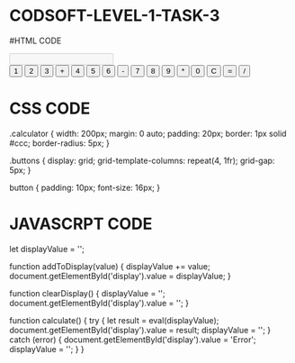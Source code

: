 # CODSOFT-LEVEL-1-TASK-3
#HTML CODE
<!DOCTYPE html>
<html lang="en">
<head>
  <meta charset="UTF-8">
  <meta name="viewport" content="width=device-width, initial-scale=1.0">
  <title>Basic Calculator</title>
  <link rel="stylesheet" href="styles.css">
</head>
<body>
  <div class="calculator">
    <input type="text" id="display" disabled>
    <div class="buttons">
      <button onclick="addToDisplay('1')">1</button>
      <button onclick="addToDisplay('2')">2</button>
      <button onclick="addToDisplay('3')">3</button>
      <button onclick="addToDisplay('+')">+</button>
      <button onclick="addToDisplay('4')">4</button>
      <button onclick="addToDisplay('5')">5</button>
      <button onclick="addToDisplay('6')">6</button>
      <button onclick="addToDisplay('-')">-</button>
      <button onclick="addToDisplay('7')">7</button>
      <button onclick="addToDisplay('8')">8</button>
      <button onclick="addToDisplay('9')">9</button>
      <button onclick="addToDisplay('*')">*</button>
      <button onclick="addToDisplay('0')">0</button>
      <button onclick="clearDisplay()">C</button>
      <button onclick="calculate()">=</button>
      <button onclick="addToDisplay('/')">/</button>
    </div>
  </div>
  <script src="script.js"></script>
</body>
</html>



# CSS CODE
.calculator {
    width: 200px;
    margin: 0 auto;
    padding: 20px;
    border: 1px solid #ccc;
    border-radius: 5px;
  }
  
  .buttons {
    display: grid;
    grid-template-columns: repeat(4, 1fr);
    grid-gap: 5px;
  }
  
  button {
    padding: 10px;
    font-size: 16px;
  }
  

  # JAVASCRPT CODE
  let displayValue = '';

function addToDisplay(value) {
  displayValue += value;
  document.getElementById('display').value = displayValue;
}

function clearDisplay() {
  displayValue = '';
  document.getElementById('display').value = '';
}

function calculate() {
  try {
    let result = eval(displayValue);
    document.getElementById('display').value = result;
    displayValue = '';
  } catch (error) {
    document.getElementById('display').value = 'Error';
    displayValue = '';
  }
}

